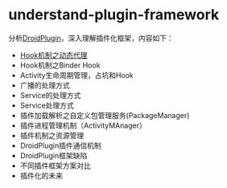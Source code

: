 # understand-plugin-framework
分析[DroidPlugin][2]，深入理解插件化框架，内容如下：

- [Hook机制之动态代理][1]
- Hook机制之Binder Hook
- Activity生命周期管理，占坑和Hook
- 广播的处理方式
- Service的处理方式
- Service处理方式
- 插件加载解析之自定义包管理服务(PackageManager)
- 插件进程管理机制（ActivityMAnager）
- 插件机制之资源管理
- DroidPlugin插件通信机制
- DroidPlugin框架缺陷
- 不同插件框架方案对比
- 插件化的未来

[1]: http://weishu.me/2016/01/28/understand-plugin-framework-proxy-hook/
[2]: https://github.com/Qihoo360/DroidPlugin
